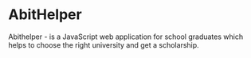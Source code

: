 # AbitHelper
Abithelper - is a JavaScript web application for school graduates which helps to choose the right university and get a scholarship.
